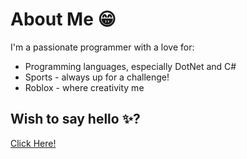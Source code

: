 # About Me 😁
I'm a passionate programmer with a love for:
- Programming languages, especially DotNet and C#
- Sports - always up for a challenge!
- Roblox - where creativity me
## Wish to say hello ✨?
[Click Here!](mailto:ngandugilbert18@gmail.com)




  


<!---
ngandugilbert/ngandugilbert is a ✨ special ✨ repository because its `README.md` (this file) appears on your GitHub profile.
You can click the Preview link to take a look at your changes.
--->
